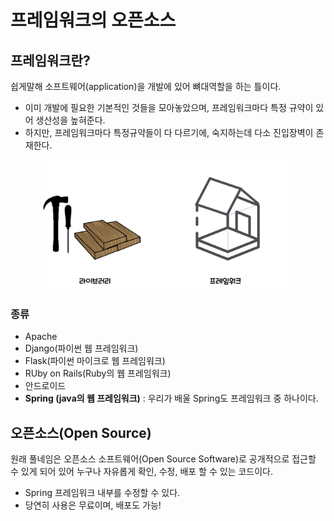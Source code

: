 # 프레임워크의 오픈소스

## 프레임워크란? 
쉽게말해 소프트웨어(application)을 개발에 있어 뼈대역할을 하는 틀이다.
- 이미 개발에 필요한 기본적인 것들을 모아놓았으며, 프레임워크마다 특정 규약이 있어 생산성을 높혀준다.
- 하지만, 프레임워크마다 특정규약들이 다 다르기에, 숙지하는데 다소 진입장벽이 존재한다. 
<p align =center><img src ="../images/1.WhatIsSpring/1-1.framework.png" width = 80%></p>

### 종류
 - Apache
 - Django(파이썬 웹 프레임워크)
 - Flask(파이썬 마이크로 웹 프레임워크)
 - RUby on Rails(Ruby의 웹 프레임워크)
 - 안드로이드
 - **Spring (java의 웹 프레임워크)**  : 우리가 배울 Spring도 프레임워크 중 하나이다.



## 오픈소스(Open Source)
원래 풀네임은 오픈소스 소프트웨어(Open Source Software)로 공개적으로 접근할 수 있게 되어 있어 누구나 자유롭게 확인, 수정, 배포 할 수 있는 코드이다. 
- Spring 프레임워크 내부를 수정할 수 있다.
- 당연히 사용은 무료이며, 배포도 가능!
